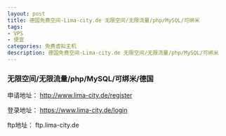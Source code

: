 ```yaml
---
layout: post
title: 德国免费空间-Lima-city.de 无限空间/无限流量/php/MySQL/可绑米
tags:
- VPS
- 便宜
categories: 免费虚拟主机
description: 德国免费空间-Lima-city.de 无限空间/无限流量/php/MySQL/可绑米
---
```


### 无限空间/无限流量/php/MySQL/可绑米/德国
申请地址：
http://www.lima-city.de/register

登录地址：
https://www.lima-city.de/login

ftp地址：
ftp.lima-city.de
